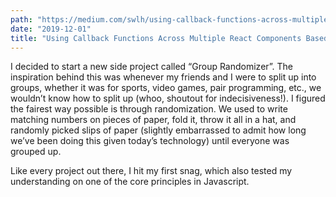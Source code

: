 ```yaml
---
path: "https://medium.com/swlh/using-callback-functions-across-multiple-react-components-based-on-the-same-event-listener-e9098c7c6bec"
date: "2019-12-01"
title: "Using Callback Functions Across Multiple React Components Based on the Same Event Listener"
---
```


I decided to start a new side project called “Group Randomizer”. The inspiration behind this was whenever my friends and I were to split up into groups, whether it was for sports, video games, pair programming, etc., we wouldn’t know how to split up (whoo, shoutout for indecisiveness!). I figured the fairest way possible is through randomization. We used to write matching numbers on pieces of paper, fold it, throw it all in a hat, and randomly picked slips of paper (slightly embarrassed to admit how long we’ve been doing this given today’s technology) until everyone was grouped up.

Like every project out there, I hit my first snag, which also tested my understanding on one of the core principles in Javascript.
